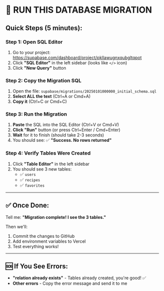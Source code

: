 # 🚀 RUN THIS DATABASE MIGRATION

## Quick Steps (5 minutes):

### **Step 1: Open SQL Editor**

1. Go to your project: https://supabase.com/dashboard/project/pkllawugnxqubgltqpot
2. Click **"SQL Editor"** in the left sidebar (looks like `</>` icon)
3. Click **"New Query"** button

### **Step 2: Copy the Migration SQL**

1. Open the file: `supabase/migrations/20250101000000_initial_schema.sql`
2. **Select ALL the text** (Ctrl+A or Cmd+A)
3. **Copy it** (Ctrl+C or Cmd+C)

### **Step 3: Run the Migration**

1. **Paste** the SQL into the SQL Editor (Ctrl+V or Cmd+V)
2. **Click "Run"** button (or press Ctrl+Enter / Cmd+Enter)
3. **Wait** for it to finish (should take 2-3 seconds)
4. You should see: ✅ **"Success. No rows returned"**

### **Step 4: Verify Tables Were Created**

1. Click **"Table Editor"** in the left sidebar
2. You should see 3 new tables:
   - ✅ `users`
   - ✅ `recipes`
   - ✅ `favorites`

---

## ✅ Once Done:

Tell me: **"Migration complete! I see the 3 tables."**

Then we'll:
1. Commit the changes to GitHub
2. Add environment variables to Vercel
3. Test everything works!

---

## 🆘 If You See Errors:

- **"relation already exists"** - Tables already created, you're good! ✅
- **Other errors** - Copy the error message and send it to me
